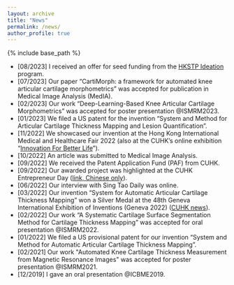 ```yaml
---
layout: archive
title: "News"
permalink: /news/
author_profile: true
---
```


{% include base_path %}



* [08/2023] I received an offer for seed funding from the [HKSTP Ideation](https://www.hkstp.org/innovate-with-us/passion-matters/incubation-and-acceleration/ideation/) program.
* [07/2023] Our paper “CartiMorph: a framework for automated knee articular cartilage morphometrics” was accepted for publication in Medical Image Analysis (MedIA).
* [02/2023] Our work “Deep-Learning-Based Knee Articular Cartilage Morphometrics” was accepted for poster presentation @ISMRM2023.
* [01/2023] We filed a US patent for the invention “System and Method for Articular Cartilage Thickness Mapping and Lesion Quantification”.
* [11/2022] We showcased our invention at the Hong Kong International Medical and Healthcare Fair 2022 (also at the CUHK’s online exhibition “[Innovation For Better Life](https://exhibition.cintec.cuhk.edu.hk/projects/system-for-automatic-articular-cartilage-thickness-mapping/)”).
* [10/2022] An article was submitted to Medical Image Analysis.
* [09/2022] We received the Patent Application Fund (PAF) from CUHK.
* [09/2022] Our awarded project was highlighted at the CUHK Entrepreneur Day ([link, Chinese only](https://www.cuhkeday2022.com/post/genevainventions)).
* [06/2022] Our interview with Sing Tao Daily was online.
* [03/2022] Our invention “System for Automatic Articular Cartilage Thickness Mapping” won a Silver Medal at the 48th Geneva International Exhibition of Inventions (Geneva 2022) ([CUHK news](https://www.cpr.cuhk.edu.hk/en/press/cuhk-innovations-excel-at-the-international-exhibition-of-inventions-geneva-2022/
  )).
* [02/2022] Our work “A Systematic Cartilage Surface Segmentation Method for Cartilage Thickness Mapping” was accepted for oral presentation @ISMRM2022.
* [01/2022] We filed a US provisional patent for our invention “System and Method for Automatic Articular Cartilage Thickness Mapping”.
* [02/2021] Our work "Automated Knee Cartilage Thickness Measurement from Magnetic Resonance Images" was accepted for poster presentation @ISMRM2021.
* [12/2019] I gave an oral presentation @ICBME2019.